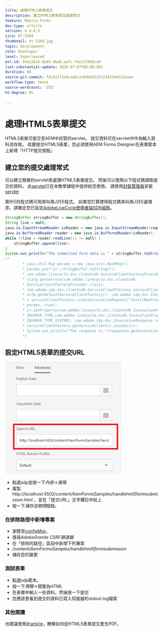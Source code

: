 ```yaml
---
title: 處理HTML5表單提交
description: 建立HTML5表單提交處理常式
feature: Mobile Forms
doc-type: article
version: 6.4,6.5
jira: KT-5269
thumbnail: kt-5269.jpg
topic: Development
role: Developer
level: Experienced
exl-id: 93e1262b-0e93-4ba8-aafc-f9c517688ce9
last-substantial-update: 2020-07-07T00:00:00Z
duration: 66
source-git-commit: f4c621f3a9caa8c2c64b8323312343fe421a5aee
workflow-type: tm+mt
source-wordcount: '251'
ht-degree: 0%

---
```


# 處理HTML5表單提交

HTML5表單可提交至AEM中託管的servlet。 提交資料可在servlet中作為輸入資料流存取。 若要提交HTML5表單，您必須使用AEM Forms Designer在表單範本上新增「HTTP提交按鈕」

## 建立您的提交處理常式

可以建立簡單的servlet來處理HTML5表單提交。 然後可以使用以下程式碼擷取提交的資料。 此[servlet](assets/html5-submit-handler.zip)已在本教學課程中提供給您使用。 請使用[封裝管理員](http://localhost:4502/crx/packmgr/index.jsp)安裝[servlet](assets/html5-submit-handler.zip)

第9行的程式碼可用來叫用J2EE程式。 如果您打算使用程式碼來叫用J2EE處理序，請確定您已設定[AdobeLiveCycle使用者端SDK組態](https://helpx.adobe.com/aem-forms/6/submit-form-data-livecycle-process.html)。

```java
StringBuffer stringBuffer = new StringBuffer();
String line = null;
java.io.InputStreamReader isReader = new java.io.InputStreamReader(request.getInputStream(), "UTF-8");
java.io.BufferedReader reader = new java.io.BufferedReader(isReader);
while ((line = reader.readLine()) != null) {
    stringBuffer.append(line);
}
System.out.println("The submitted form data is " + stringBuffer.toString());
/*
        * java.util.Map params = new java.util.HashMap();
        * params.put("in",stringBuffer.toString());
        * com.adobe.livecycle.dsc.clientsdk.ServiceClientFactoryProvider scfp =
        * sling.getService(com.adobe.livecycle.dsc.clientsdk.
        * ServiceClientFactoryProvider.class);
        * com.adobe.idp.dsc.clientsdk.ServiceClientFactory serviceClientFactory =
        * scfp.getDefaultServiceClientFactory(); com.adobe.idp.dsc.InvocationRequest ir
        * = serviceClientFactory.createInvocationRequest("Test1/NewProcess1", "invoke",
        * params, true);
        * ir.setProperty(com.adobe.livecycle.dsc.clientsdk.InvocationProperties.
        * INVOKER_TYPE,com.adobe.livecycle.dsc.clientsdk.InvocationProperties.
        * INVOKER_TYPE_SYSTEM); com.adobe.idp.dsc.InvocationResponse response1 =
        * serviceClientFactory.getServiceClient().invoke(ir);
        * System.out.println("The response is "+response1.getInvocationId());
        */
```


## 設定HTML5表單的提交URL

![submit-url](assets/submit-url.PNG)

* 點選xdp並按一下&#x200B;_內容_->_進階_
* 複製http://localhost:4502/content/AemFormsSamples/handlehml5formsubmission.html ，並在「提交URL」文字欄位中貼上
* 按一下&#x200B;_儲存並關閉_&#x200B;按鈕。

### 在排除路徑中新增專案

* 瀏覽至[configMgr](http://localhost:4502/system/console/configMgr)。
* 搜尋&#x200B;_AdobeGranite CSRF篩選器_
* 在「排除的路徑」區段中新增下列專案
* _/content/AemFormsSamples/handlehml5formsubmission_
* 儲存您的變更

### 測試表單

* 點選xdp範本。
* 按一下&#x200B;_預覽_->預覽為HTML
* 在表單中輸入一些資料，然後按一下提交
* 您應該會看到提交的資料已寫入伺服器的stdout.log檔案

### 其他閱讀

也建議使用此[article](https://experienceleague.adobe.com/docs/experience-manager-learn/forms/document-services/generate-pdf-from-mobile-form-submission-article.html)，瞭解如何從HTML5表單提交產生PDF。
